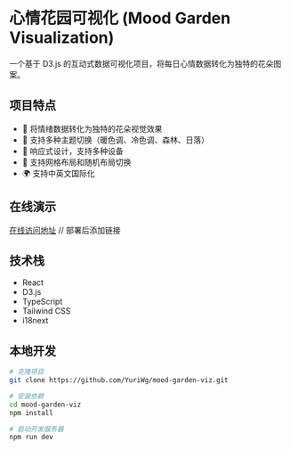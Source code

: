 # 心情花园可视化 (Mood Garden Visualization)

一个基于 D3.js 的互动式数据可视化项目，将每日心情数据转化为独特的花朵图案。

## 项目特点

- 🌸 将情绪数据转化为独特的花朵视觉效果
- 🎨 支持多种主题切换（暖色调、冷色调、森林、日落）
- 📱 响应式设计，支持多种设备
- 🔄 支持网格布局和随机布局切换
- 🌍 支持中英文国际化

## 在线演示

[在线访问地址](https://github.com/YuriWg/mood-garden-viz) // 部署后添加链接

## 技术栈

- React
- D3.js
- TypeScript
- Tailwind CSS
- i18next

## 本地开发

```bash
# 克隆项目
git clone https://github.com/YuriWg/mood-garden-viz.git

# 安装依赖
cd mood-garden-viz
npm install

# 启动开发服务器
npm run dev